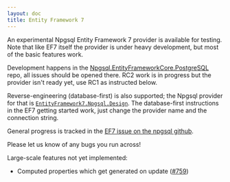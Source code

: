 ```yaml
---
layout: doc
title: Entity Framework 7
---
```


An experimental Npgsql Entity Framework 7 provider is available for testing.
Note that like EF7 itself the provider is under heavy development, but most of the basic features work.

Development happens in the
[Npgsql.EntityFrameworkCore.PostgreSQL](https://github.com/npgsql/Npgsql.EntityFrameworkCore.PostgreSQL) repo,
all issues should be opened there. RC2 work is in progress but the provider isn't ready yet, use RC1 as instructed
below.

Reverse-engineering (database-first) is also supported; the Npgsql provider for that is
[`EntityFramework7.Npgsql.Design`](https://www.nuget.org/packages/EntityFramework7.Npgsql.Design/).
The database-first instructions in the EF7 getting started work, just change the provider name and the connection string.

General progress is tracked in the [EF7 issue on the npgsql github](https://github.com/npgsql/npgsql/issues/249).

Please let us know of any bugs you run across!

Large-scale features not yet implemented:

* Computed properties which get generated on update ([#759](https://github.com/npgsql/npgsql/issues/759))

